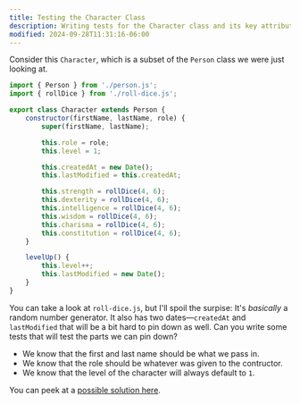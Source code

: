 ```yaml
---
title: Testing the Character Class
description: Writing tests for the Character class and its key attributes.
modified: 2024-09-28T11:31:16-06:00
---
```


Consider this `Character`, which is a subset of the `Person` class we were just looking at.

```javascript
import { Person } from './person.js';
import { rollDice } from './roll-dice.js';

export class Character extends Person {
	constructor(firstName, lastName, role) {
		super(firstName, lastName);

		this.role = role;
		this.level = 1;

		this.createdAt = new Date();
		this.lastModified = this.createdAt;

		this.strength = rollDice(4, 6);
		this.dexterity = rollDice(4, 6);
		this.intelligence = rollDice(4, 6);
		this.wisdom = rollDice(4, 6);
		this.charisma = rollDice(4, 6);
		this.constitution = rollDice(4, 6);
	}

	levelUp() {
		this.level++;
		this.lastModified = new Date();
	}
}
```

You can take a look at `roll-dice.js`, but I'll spoil the surpise: It's _basically_ a random number generator. It also has two dates—`createdAt` and `lastModified` that will be a bit hard to pin down as well. Can you write some tests that will test the parts we can pin down?

- We know that the first and last name should be what we pass in.
- We know that the role should be whatever was given to the contructor.
- We know that the level of the character will always default to `1`.

You can peek at a [possible solution here](asymmetric-matchers-solution.md).

